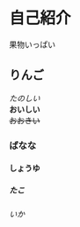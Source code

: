 # 自己紹介 <br>
果物いっぱい <br>
## りんご
*たのしい* <br>
**おいしい** <br>
~~おおきい~~ <br>
### ばなな <br>
#### しょうゆ <br>
##### たこ <br>
###### いか <br>
